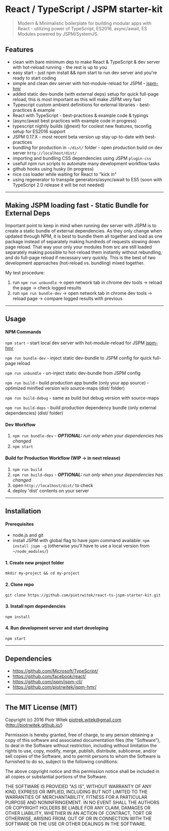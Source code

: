 # React / TypeScript / JSPM starter-kit
> Modern & Minimalistic boilerplate for building modular apps with React - utilizing power of TypeScript, ES2016, async/await, ES Modules powered by JSPM/SystemJS.

## Features
- clean with bare minimum dep to make React & TypeScript & dev server with hot-reload running - the rest is up to you
- easy start - just npm install && npm start to run dev server and you're ready to start coding
- simple and clean dev server with hot-module-reload for JSPM - [jspm-hmr](https://www.npmjs.com/package/jspm-hmr)
- added static dev-bundle (with external deps) setup for quick full-page reload, this is most important as this will make JSPM very fast
- Typescript custom ambient definitions for external libraries - best-practices & example
- React with TypeScript - best-practices & example code & typings
- (async/await best practices with example code in progress)
- typescript nightly builds (@next) for coolest new features, tsconfig setup for ES2016 support
- JSPM 0.17.X - most recent beta version up stay up-to-date with best-practices
- bundling for production in `~/dist/` folder - open production build on dev server `http://localhost/dist/`
- importing and bundling CSS dependencies using JSPM `plugin-css`
- usefull npm run scripts to automate many development workflow tasks
- github hooks using husky (in progress)
- nice css loader while waiting for React to "kick in"
- using regenerator to transpile generators/async/await to ES5 (soon with TypeScript 2.0 release it will be not needed)

---

## Making JSPM loading fast - Static Bundle for External Deps
Important point to keep in mind when running dev server with JSPM is to create a static bundle of external dependencies. As they only change when updated through NPM, it is best to bundle them all together and load as one package instead of separately making hundreds of requests slowing down page reload.
That way your only your modules from src are still loaded separately making possible to hot-reload them instantly without rebundling, and do full-page reload if necessary very quickly. This is the best of two development approaches (hot-reload vs. bundling) mixed together.

My test procedure:

1. run `npm run unbundle` -> open network tab in chrome dev tools -> reload the page -> check logged results
2. run `npm run bundle-dev` -> open network tab in chrome dev tools -> reload page -> compare logged results with previous

---

## Usage

#### NPM Commands

`npm start` - start local dev server with hot-module-reload for JSPM [jspm-hmr](https://www.npmjs.com/package/jspm-hmr)

`npm run bundle-dev` - inject static dev-bundle to JSPM config for quick full-page reload

`npm run unbundle` - un-inject static dev-bundle from JSPM config

`npm run build` - build production app bundle (only your app source) - optimized minified version w/o source-maps (dist/ folder)

`npm run build-debug` - same as build but debug version with source-maps

`npm run build-deps` - build production dependency bundle (only external dependencies) (dist/ folder)

#### Dev Workflow
1. `npm run bundle-dev` - _**OPTIONAL:** run only when your dependencies has changed_
2. `npm start`

#### Build for Production Workflow (WIP -> in next release)
1. `npm run build`
2. `npm run build-deps` - _**OPTIONAL:** run only when your dependencies has changed_
3. open `http://localhost/dist/` to check
4. deploy 'dist' contents on your server

---

## Installation

#### Prerequisites
- node.js and git
- install JSPM with global flag to have jspm command available: `npm install jspm -g` (otherwise you'll have to use a local version from `~/node_modules/`)


#### 1. Create new project folder
    mkdir my-project && cd my-project

#### 2. Clone repo
    git clone https://github.com/piotrwitek/react-ts-jspm-starter-kit.git

#### 3. Install npm dependencies
    npm install

#### 4. Run development server and start developing
    npm start


---

## Dependencies
- https://github.com/Microsoft/TypeScript/
- https://github.com/facebook/react/
- https://github.com/jspm/jspm-cli/
- https://github.com/piotrwitek/jspm-hmr/

---

## The MIT License (MIT)

Copyright (c) 2016 Piotr Witek <piotrek.witek@gmail.com> (http://piotrwitek.github.io/)

Permission is hereby granted, free of charge, to any person obtaining a copy
of this software and associated documentation files (the "Software"), to deal
in the Software without restriction, including without limitation the rights
to use, copy, modify, merge, publish, distribute, sublicense, and/or sell
copies of the Software, and to permit persons to whom the Software is
furnished to do so, subject to the following conditions:

The above copyright notice and this permission notice shall be included in all
copies or substantial portions of the Software.

THE SOFTWARE IS PROVIDED "AS IS", WITHOUT WARRANTY OF ANY KIND, EXPRESS OR
IMPLIED, INCLUDING BUT NOT LIMITED TO THE WARRANTIES OF MERCHANTABILITY,
FITNESS FOR A PARTICULAR PURPOSE AND NONINFRINGEMENT. IN NO EVENT SHALL THE
AUTHORS OR COPYRIGHT HOLDERS BE LIABLE FOR ANY CLAIM, DAMAGES OR OTHER
LIABILITY, WHETHER IN AN ACTION OF CONTRACT, TORT OR OTHERWISE, ARISING FROM,
OUT OF OR IN CONNECTION WITH THE SOFTWARE OR THE USE OR OTHER DEALINGS IN THE
SOFTWARE.
